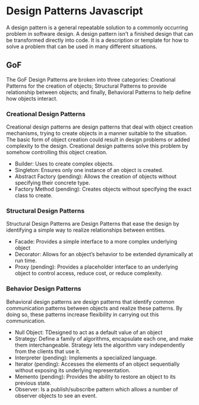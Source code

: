 # Design Patterns Javascript
A design pattern is a general repeatable solution to a commonly occurring problem in software design. A design pattern isn't a finished design that can be transformed directly into code. It is a description or template for how to solve a problem that can be used in many different situations.


## GoF
The GoF Design Patterns are broken into three categories: Creational Patterns for the creation of objects; Structural Patterns to provide relationship between objects; and finally, Behavioral Patterns to help define how objects interact.

### Creational Design Patterns
Creational design patterns are design patterns that deal with object creation mechanisms, trying to create objects in a manner suitable to the situation. The basic form of object creation could result in design problems or added complexity to the design. Creational design patterns solve this problem by somehow controlling this object creation.
- Builder: Uses to create complex objects. 
- Singleton: Ensures only one instance of an object is created.
- Abstract Factory (pending): Allows the creation of objects without specifying their concrete type.
- Factory Method (pending): Creates objects without specifying the exact class to create.

### Structural Design Patterns
Structural Design Patterns are Design Patterns that ease the design by identifying a simple way to realize relationships between entities.

- Facade: Provides a simple interface to a more complex underlying object
- Decorator: Allows for an object’s behavior to be extended dynamically at run time.
- Proxy (pending): Provides a placeholder interface to an underlying object to control access, reduce cost, or reduce complexity.

### Behavior Design Patterns
Behavioral design patterns are design patterns that identify common communication patterns between objects and realize these patterns. By doing so, these patterns increase flexibility in carrying out this communication.

- Null Object: TDesigned to act as a default value of an object
- Strategy: Define a family of algorithms, encapsulate each one, and make them interchangeable. Strategy lets the algorithm vary independently from the clients that use it.
- Interpreter (pending): Implements a specialized language.
- Iterator (pending): Accesses the elements of an object sequentially without exposing its underlying representation.
- Memento (pending): Provides the ability to restore an object to its previous state.
- Observer: Is a publish/subscribe pattern which allows a number of observer objects to see an event.